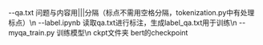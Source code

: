 --qa.txt 问题与内容用|||分隔（标点不需用空格分隔，tokenization.py中有处理标点）\n
--label.ipynb 读取qa.txt进行标注，生成label_qa.txt用于训练\n
--myqa_train.py 训练模型\n
ckpt文件夹 bert的checkpoint

